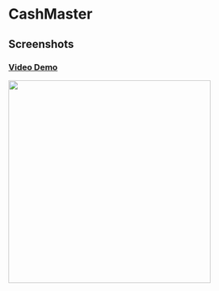 # CashMaster

## Screenshots

### [Video Demo](https://drive.google.com/open?id=1axRP3c8cKXIqXFblUEq7wESQD-7CmGGR)

<img src="https://github.com/favicon.ico" width="400">
